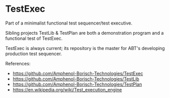 # TestExec
Part of a minimalist functional test sequencer/test executive.
   
  Sibling projects TestLib & TestPlan are both a demonstration program and a functional test of TestExec.
  
  TestExec is always current; its repository is the master for ABT's developing production test sequencer.

  References:
  - https://github.com/Amphenol-Borisch-Technologies/TestExec
  - https://github.com/Amphenol-Borisch-Technologies/TestLib
  - https://github.com/Amphenol-Borisch-Technologies/TestPlan
  - https://en.wikipedia.org/wiki/Test_execution_engine
